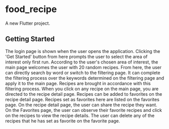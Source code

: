 # food_recipe

A new Flutter project.

## Getting Started

The login page is shown when the user opens the application. Clicking the 'Get Started' button from here prompts the user to select the area of interest only first run. According to the user's chosen area of interest, the main page welcomes the user with 20 random recipes. From here, the user can directly search by word or switch to the filtering page. It can complete the filtering process over the keywords determined on the filtering page and apply it to the main page. Recipes are brought in accordance with this filtering process. When you click on any recipe on the main page, you are directed to the recipe detail page. Recipes can be added to favorites on the recipe detail page. Recipes set as favorites here are listed on the favorites page. On the recipe detail page, the user can share the recipe they want. On the Favorites page, the user can observe their favorite recipes and click on the recipes to view the recipe details. The user can delete any of the recipes that he has set as favorite on the favorite page.
